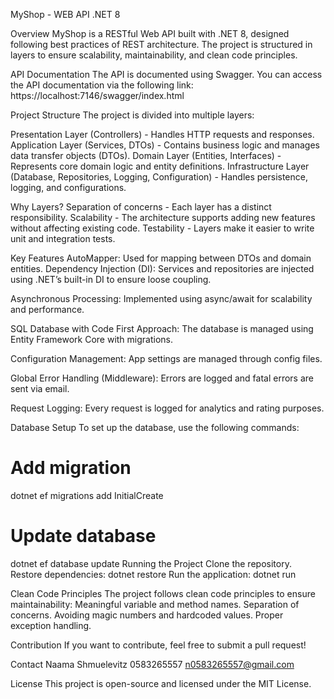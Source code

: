 MyShop - WEB API .NET 8

Overview
MyShop is a RESTful Web API built with .NET 8, designed following best practices of REST architecture. The project is structured in layers to ensure scalability, maintainability, and clean code principles.

API Documentation
The API is documented using Swagger. You can access the API documentation via the following link: 
https://localhost:7146/swagger/index.html

Project Structure
The project is divided into multiple layers:

Presentation Layer (Controllers) - Handles HTTP requests and responses.
Application Layer (Services, DTOs) - Contains business logic and manages data transfer objects (DTOs).
Domain Layer (Entities, Interfaces) - Represents core domain logic and entity definitions.
Infrastructure Layer (Database, Repositories, Logging, Configuration) - Handles persistence, logging, and configurations.

Why Layers?
Separation of concerns - Each layer has a distinct responsibility.
Scalability - The architecture supports adding new features without affecting existing code.
Testability - Layers make it easier to write unit and integration tests.

Key Features
AutoMapper: Used for mapping between DTOs and domain entities.
Dependency Injection (DI): Services and repositories are injected using .NET’s built-in DI to ensure loose coupling.

Asynchronous Processing: Implemented using async/await for scalability and performance.

SQL Database with Code First Approach: The database is managed using Entity Framework Core with migrations.

Configuration Management: App settings are managed through config files.

Global Error Handling (Middleware): Errors are logged and fatal errors are sent via email.

Request Logging: Every request is logged for analytics and rating purposes.

Database Setup
To set up the database, use the following commands:

# Add migration
dotnet ef migrations add InitialCreate

# Update database
dotnet ef database update
Running the Project
Clone the repository.
Restore dependencies:
dotnet restore
Run the application:
dotnet run

Clean Code Principles
The project follows clean code principles to ensure maintainability:
Meaningful variable and method names.
Separation of concerns.
Avoiding magic numbers and hardcoded values.
Proper exception handling.

Contribution
If you want to contribute, feel free to submit a pull request!

Contact
Naama Shmuelevitz
0583265557
n0583265557@gmail.com

License
This project is open-source and licensed under the MIT License.
